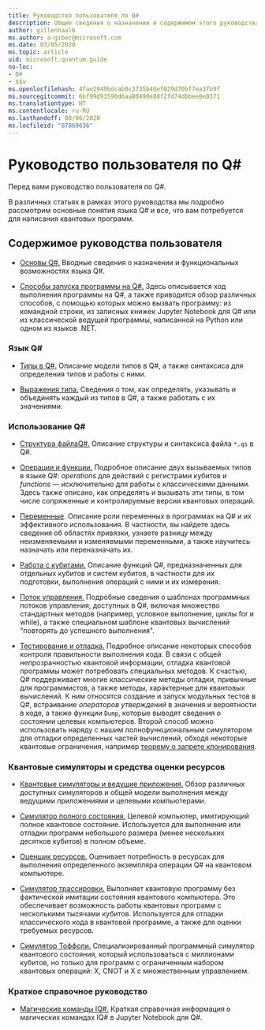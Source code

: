 ```yaml
---
title: Руководство пользователя по Q#
description: Общие сведения о назначении и содержимом этого руководства пользователя
author: gillenhaalb
ms.author: a-gibec@microsoft.com
ms.date: 03/05/2020
ms.topic: article
uid: microsoft.quantum.guide
no-loc:
- Q#
- $$v
ms.openlocfilehash: 4fae2949bdcab0c3735b40ef029d70bf7ea3fb9f
ms.sourcegitcommit: 6bf99d93590d6aa80490e88f2fd74dbbee8e0371
ms.translationtype: HT
ms.contentlocale: ru-RU
ms.lasthandoff: 08/06/2020
ms.locfileid: "87869636"
---
```

# <a name="the-no-locq-user-guide"></a>Руководство пользователя по Q#

Перед вами руководство пользователя по Q#. 

В различных статьях в рамках этого руководства мы подробно рассмотрим основные понятия языка Q# и все, что вам потребуется для написания квантовых программ.

## <a name="user-guide-contents"></a>Содержимое руководства пользователя

- [Основы Q#.](xref:microsoft.quantum.guide.basics) Вводные сведения о назначении и функциональных возможностях языка Q#. 

- [Способы запуска программы на Q#.](xref:microsoft.quantum.guide.host-programs) Здесь описывается ход выполнения программы на Q#, а также приводится обзор различных способов, с помощью которых можно вызвать программу: из командной строки, из записных книжек Jupyter Notebook для Q# или из классической ведущей программы, написанной на Python или одном из языков .NET.

### <a name="no-locq-language"></a>Язык Q#

- [Типы в Q#.](xref:microsoft.quantum.guide.types) Описание модели типов в Q#, а также синтаксиса для определения типов и работы с ними.

- [Выражения типа.](xref:microsoft.quantum.guide.expressions) Сведения о том, как определять, указывать и объединять каждый из типов в Q#, а также работать с их значениями. 

### <a name="using-no-locq"></a>Использование Q#

- [Структура файлаQ#.](xref:microsoft.quantum.guide.filestructure) Описание структуры и синтаксиса файла `*.qs` в Q#.

- [Операции и функции.](xref:microsoft.quantum.guide.operationsfunctions) Подробное описание двух вызываемых типов в языке Q#: *operations* для действий с регистрами кубитов и *functions* — исключительно для работы с классическими данными. 
    Здесь также описано, как определять и вызывать эти типы, в том числе сопряженные и контролируемые версии квантовых операций.

- [Переменные](xref:microsoft.quantum.guide.variables). Описание роли переменных в программах на Q# и их эффективного использования. 
    В частности, вы найдете здесь сведения об областях привязки, узнаете разницу между неизменяемыми и изменяемыми переменными, а также научитесь назначать или переназначать их.

- [Работа с кубитами.](xref:microsoft.quantum.guide.qubits) Описание функций Q#, предназначенных для отдельных кубитов и систем кубитов, в частности для их подготовки, выполнения операций с ними и их измерения. 

- [Поток управления.](xref:microsoft.quantum.guide.controlflow) Подробные сведения о шаблонах программных потоков управления, доступных в Q#, включая множество стандартных методов (например, условное выполнение, циклы for и while), а также специальном шаблоне квантовых вычислений "повторять до успешного выполнения".

- [Тестирование и отладка.](xref:microsoft.quantum.guide.testingdebugging) Подробное описание некоторых способов контроля правильности выполнения кода. 
    В связи с общей непрозрачностью квантовой информации, отладка квантовой программы может потребовать специальных методов. 
    К счастью, Q# поддерживает многие классические методы отладки, привычные для программистов, а также методы, характерные для квантовых вычислений. К ним относятся создание и запуск модульных тестов в Q#, встраивание *операторов утверждений* в значения и вероятности в коде, а также функции `Dump`, которые выводят сведения о состоянии целевых компьютеров. 
    Второй способ можно использовать наряду с нашим полнофункциональным симулятором для отладки определенных частей вычислений, обходя некоторые квантовые ограничения, например [теорему о запрете клонирования](xref:microsoft.quantum.concepts.pauli).

### <a name="quantum-simulators-and-resource-estimators"></a>Квантовые симуляторы и средства оценки ресурсов

- [Квантовые симуляторы и ведущие приложения.](xref:microsoft.quantum.machines) Обзор различных доступных симуляторов и общей модели выполнения между ведущими приложениями и целевыми компьютерами.

- [Симулятор полного состояния.](xref:microsoft.quantum.machines.full-state-simulator) Целевой компьютер, имитирующий полное квантовое состояние. Используется для выполнения или отладки программ небольшого размера (менее нескольких десятков кубитов) в полном объеме.

- [Оценщик ресурсов.](xref:microsoft.quantum.machines.resources-estimator) Оценивает потребность в ресурсах для выполнения определенного экземпляра операции Q# на квантовом компьютере.

- [Симулятор трассировки.](xref:microsoft.quantum.machines.qc-trace-simulator.intro) Выполняет квантовую программу без фактической имитации состояния квантового компьютера. Это обеспечивает возможность работы квантовых программ с несколькими тысячами кубитов. Используется для отладки классического кода в квантовой программе, а также для оценки требуемых ресурсов.

- [Симулятор Тоффоли.](xref:microsoft.quantum.machines.toffoli-simulator) Специализированный программный симулятор квантового состояния, который использоваться с миллионами кубитов, но только для программ с ограниченным набором квантовых операций: X, CNOT и X с множественным управлением.

### <a name="quick-reference-pages"></a>Краткое справочное руководство

- [Магические команды IQ#.](xref:microsoft.quantum.guide.quickref.iqsharp) Краткая справочная информация о магических командах IQ# в Jupyter Notebook для Q#.
